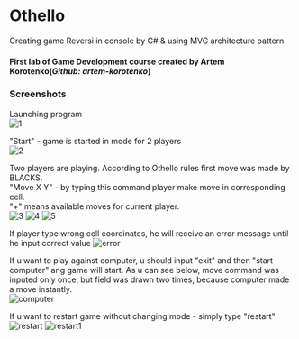 # Othello
Creating game Reversi in console by C# & using MVC architecture pattern

#### First lab of Game Development course created by Artem Korotenko(*Github: artem-korotenko*)


### Screenshots

Launching program                                                         
![1](1.png)

"Start" - game is started in mode for 2 players                                                    
![2](2.png)

Two players are playing. According to Othello rules first move was made by BLACKS.                                                   
"Move X Y" - by typing this command player make move in corresponding cell.                                                                   
"+" means available moves for current player.                                                                                                              
![3](3.png)
![4](4.png)
![5](5.png)

If player type wrong cell coordinates, he will receive an error message until he input correct value
![error](Errors.png)

If u want to play against computer, u should input "exit" and then "start computer" ang game will start.
As u can see below, move command was inputed only once, but field was drawn two times, because computer made a move instantly.     
![computer](computer.png)


If u want to restart game without changing mode - simply type "restart"                                                     
![restart](restart.png)
![restart1](restart1.png)

